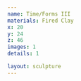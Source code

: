 ```yaml
---
name: Time/Forms III
materials: Fired Clay
x: 20
y: 24
z: 46
images: 1
details: 1

layout: sculpture
---
```

